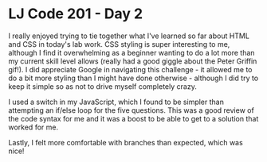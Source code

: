 # LJ Code 201 - Day 2
I really enjoyed trying to tie together what I've learned so far about HTML and CSS in today's lab work. CSS styling is super interesting to me, although I find it overwhelming as a beginner wanting to do a lot more than my current skill level allows (really had a good giggle about the Peter Griffin gif!). I did appreciate Google in navigating this challenge - it allowed me to do a bit more styling than I might have done otherwise - although I did try to keep it simple so as not to drive myself completely crazy.

I used a switch in my JavaScript, which I found to be simpler than attempting an if/else loop for the five questions. This was a good review of the code syntax for me and it was a boost to be able to get to a solution that worked for me.

Lastly, I felt more comfortable with branches than expected, which was nice!
